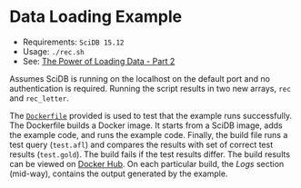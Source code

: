 # Data Loading Example

* Requirements: `SciDB 15.12`
* Usage: `./rec.sh`
* See: [The Power of Loading Data - Part 2](http://rvernica.github.io/2016/06/load-data-non-int)

Assumes SciDB is running on the localhost on the default port and no authentication is required. Running the script results in two new arrays, `rec` and `rec_letter`.

The [`Dockerfile`](Dockerfile) provided is used to test that the example runs successfully. The Dockerfile builds a Docker image. It starts from a SciDB image, adds the example code, and runs the example code. Finally, the build file runs a test query (`test.afl`) and compares the results with set of correct test results (`test.gold`). The build fails if the test results differ. The build results can be viewed on [Docker Hub](https://hub.docker.com/r/rvernica/scidb-examples/builds/). On each particular build, the *Logs* section (mid-way), contains the output generated by the example.
